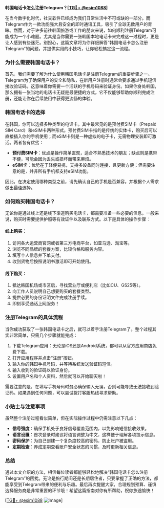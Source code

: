 **韩国电话卡怎么注册Telegram？[[TG💪+ @esim1088](https://t.me/s/esim1088)]**

在当今数字化时代，社交软件已经成为我们日常生活中不可或缺的一部分。而Telegram作为一款功能强大且安全的即时通讯工具，吸引了全球无数用户的青睐。然而，对于许多前往韩国旅游或工作的朋友来说，如何顺利注册Telegram可能成为一个小难题。尤其是当你需要一张韩国本地电话卡来完成这一过程时，更是让人感到有些迷茫。别担心，这篇文章将为你详细解答“韩国电话卡怎么注册Telegram”的问题，并提供实用的小技巧，让你轻松搞定这一流程。

### 为什么需要韩国电话卡？

首先，我们需要了解为什么使用韩国电话卡是注册Telegram的重要步骤之一。Telegram为了确保用户的安全和隐私，在新用户注册时通常会要求通过手机短信接收验证码。这意味着你需要一个活跃的手机号码来验证身份。如果你身处韩国，那么拥有一张当地的电话卡无疑是最便捷的方式。它不仅能够帮助你顺利完成注册，还能让你在后续使用中获得更流畅的体验。

### 韩国电话卡的选择

在韩国，你可以选择多种类型的电话卡。其中最常见的是预付费SIM卡（Prepaid SIM Card）和eSIM卡两种形式。预付费SIM卡指的是传统的实体卡，购买后可以直接插入你的手机使用；而eSIM卡则是一种虚拟的电子卡，无需物理安装即可激活。两者各有优劣：

- **预付费SIM卡**：优点是操作简单直观，适合不熟悉技术的朋友；缺点则是携带不便，可能会因为丢失或损坏而带来麻烦。
- **eSIM卡**：优势在于轻便易携，支持多设备同时连接，且更新方便；但需要注意的是，并非所有手机都支持eSIM功能。

因此，在决定使用哪种类型之前，请先确认自己的手机是否兼容，并根据个人需求做出最佳选择。

### 如何购买韩国电话卡？

无论你是通过线上还是线下渠道购买电话卡，都需要准备一些必要的信息。一般来说，购买时需要提供护照等有效证件以及联系方式。以下是具体的操作步骤：

#### 线上购买：
1. 访问各大运营商官网或者第三方电商平台，如亚马逊、淘宝等。
2. 浏览不同品牌的套餐方案，比较价格和服务内容。
3. 填写个人信息并下单支付。
4. 收到货物后按照说明书激活即可开始使用。

#### 线下购买：
1. 抵达韩国机场或市区后，寻找营业厅或便利店（比如CU、GS25等）。
2. 向工作人员说明自己想要购买的套餐类型。
3. 提供必要的身份证明文件完成注册手续。
4. 即刻享受通话上网服务！

### 注册Telegram的具体流程

当你成功获取了一张韩国电话卡之后，就可以着手注册Telegram了。整个过程其实非常简单，只需几个步骤就能完成：

1. 下载Telegram应用：无论是iOS还是Android系统，都可以从官方应用商店免费下载。
2. 打开应用程序并点击“注册”按钮。
3. 输入你的韩国手机号码，并等待系统发送验证码短信。
4. 输入收到的验证码以验证身份。
5. 设置用户名和个人资料，然后就可以开始聊天啦！

需要注意的是，在填写手机号码时务必确保输入无误，否则可能导致无法接收到验证码。如果遇到任何问题，可以尝试拨打客服热线寻求帮助。

### 小贴士与注意事项

虽然整个注册过程看似简单，但在实际操作过程中仍需注意以下几点：

- **信号强度**：确保手机处于良好信号覆盖范围内，以免影响短信接收效果。
- **语言设置**：首次登录时建议将语言调整为中文，这样便于理解各项提示信息。
- **密码保护**：为自己创建一个复杂度较高的密码，防止账户被盗用。
- **定期检查**：养成定期查看账户安全状态的习惯，及时更新相关信息。

### 总结

通过本文介绍的方法，相信每位读者都能够轻松地解决“韩国电话卡怎么注册Telegram”的困扰。无论是旅行期间还是长期居住者，只要掌握了正确的方法，都能享受到Telegram带来的便利与乐趣。最后再次提醒大家，合理规划预算、谨慎选择服务商是非常重要的环节哦！希望这篇指南对你有所帮助，祝你旅途愉快！

[[TG💪+ @esim1088](https://t.me/s/esim1088) ![Image](https://i.postimg.cc/4NQfJmqS/Snipaste-2025-05-13-00-14-12.png)]